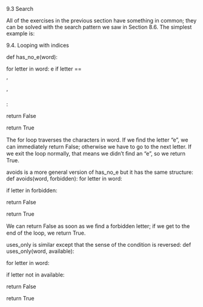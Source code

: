 9.3 Search

All of the exercises in the previous section have something in common; they can be solved with the search pattern we saw in Section 8.6. The simplest example is:

9.4. Looping with indices

def has_no_e(word):

for letter in word: e if letter ==

’

’

:

return False

return True

The for loop traverses the characters in word. If we ﬁnd the letter “e”, we can immediately return False; otherwise we have to go to the next letter. If we exit the loop normally, that means we didn’t ﬁnd an “e”, so we return True.

avoids is a more general version of has_no_e but it has the same structure: def avoids(word, forbidden): for letter in word:

if letter in forbidden:

return False

return True

We can return False as soon as we ﬁnd a forbidden letter; if we get to the end of the loop, we return True.

uses_only is similar except that the sense of the condition is reversed: def uses_only(word, available):

for letter in word:

if letter not in available:

return False

return True